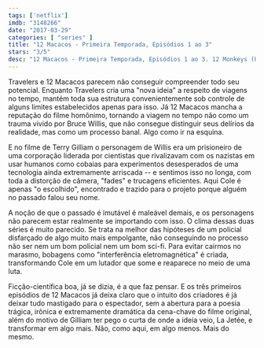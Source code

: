 ```yaml
---
tags: ['netflix']
imdb: "3148266"
date: "2017-03-29"
categories: [ "series" ]
title: "12 Macacos - Primeira Temporada, Episódios 1 ao 3"
stars: "3/5"
desc: "12 Macacos - Primeira Temporada, Episódios 1 ao 3. 12 Monkeys (USA, 2015). Dirigido por David Grossman, Magnus Martens, Michael Waxman, Steven A. Adelson, David Greene, Grant Harvey. Escrito por Travis Fickett, Terry Matalas, David Webb Peoples, Janet Peoples, Sean Tretta, Richard Robbins, Matt Morgan, Ian Sobel, Christopher Monfette. Com Aaron Stanford (James Cole), Amanda Schull (Dr. Cassandra Railly), Kirk Acevedo (José Ramse), Barbara Sukowa (Katarina Jones), Demore Barnes (Whitley), Emily Hampshire (Jennifer Goines), Andrew Gillies (Dr. Adler), Todd Stashwick (Deacon), Noah Bean (Aaron Marker)."
---
```

Travelers e 12 Macacos parecem não conseguir compreender todo seu potencial. Enquanto Travelers cria uma "nova ideia" a respeito de viagens no tempo, mantém toda sua estrutura convenientemente sob controle de alguns limites estabelecidos apenas para isso. Já 12 Macacos mancha a reputação do filme homônimo, tornando a viagem no tempo não como um trauma vivido por Bruce Willis, que não consegue distinguir seus delírios da realidade, mas como um processo banal. Algo como ir na esquina.

E no filme de Terry Gilliam o personagem de Willis era um prisioneiro de uma corporação liderada por cientistas que rivalizavam com os nazistas em usar humanos como cobaias para experimentos desesperados de uma tecnologia ainda extremamente arriscada -- e sentimos isso no longa, com toda a distorção de câmera, "fades" e trucagens eficientes. Aqui Cole é apenas "o escolhido", encontrado e trazido para o projeto porque alguém no passado falou seu nome.

A noção de que o passado é imutável é maleável demais, e os personagens não parecem estar realmente se importando com isso. O clima dessas duas séries é muito parecido. Se trata na melhor das hipóteses de um policial disfarçado de algo muito mais empolgante, não conseguindo no processo não ser nem um bom policial nem um bom sci-fi. Para evitar cairmos no marasmo, bobagens como "interferência eletromagnética" é criada, transformando Cole em um lutador que some e reaparece no meio de uma luta.

Ficção-científica boa, já se dizia, é a que faz pensar. E os três primeiros episódios de 12 Macacos já deixa claro que o intuito dos criadores é já deixar tudo mastigado para o espectador, sem a abertura para a poesia trágica, irônica e extremamente dramática da cena-chave do filme original, além do motivo de Gilliam ter pego o curta de onde a ideia veio, La Jetée, e transformar em algo mais. Não, como aqui, em algo menos. Mais do mesmo.
